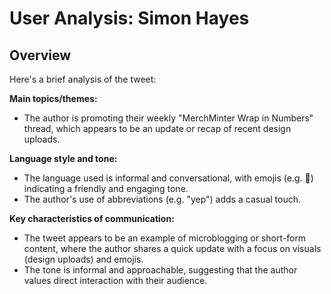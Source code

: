 # User Analysis: Simon Hayes

## Overview

Here's a brief analysis of the tweet:

**Main topics/themes:**

* The author is promoting their weekly "MerchMinter Wrap in Numbers" thread, which appears to be an update or recap of recent design uploads.

**Language style and tone:**

* The language used is informal and conversational, with emojis (e.g. 🎉) indicating a friendly and engaging tone.
* The author's use of abbreviations (e.g. "yep") adds a casual touch.

**Key characteristics of communication:**

* The tweet appears to be an example of microblogging or short-form content, where the author shares a quick update with a focus on visuals (design uploads) and emojis.
* The tone is informal and approachable, suggesting that the author values direct interaction with their audience.